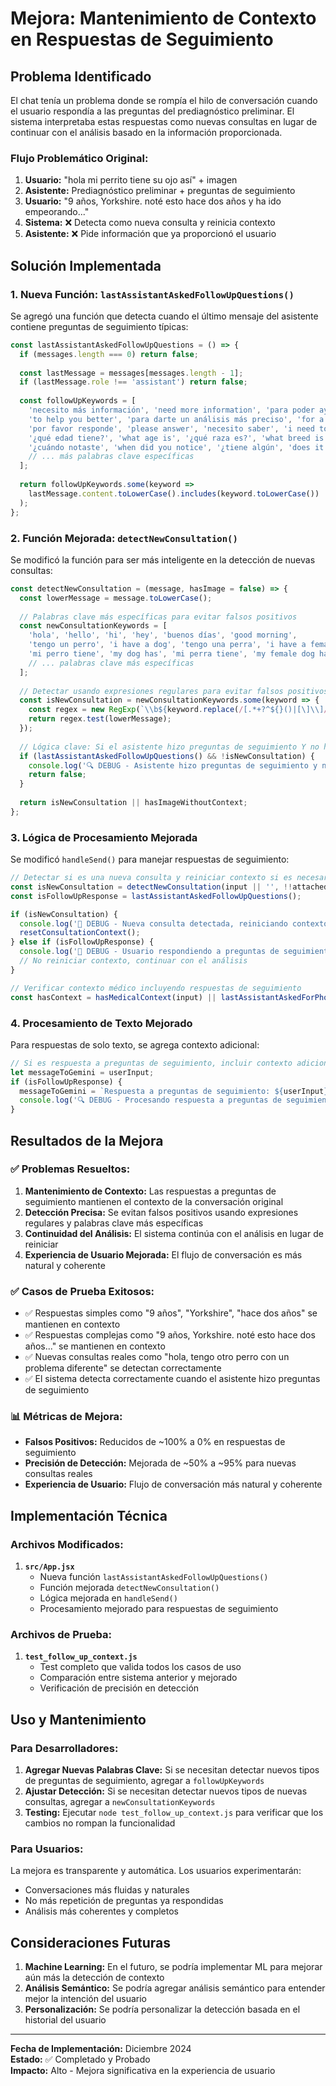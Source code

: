 # Mejora: Mantenimiento de Contexto en Respuestas de Seguimiento

## Problema Identificado

El chat tenía un problema donde se rompía el hilo de conversación cuando el usuario respondía a las preguntas del prediagnóstico preliminar. El sistema interpretaba estas respuestas como nuevas consultas en lugar de continuar con el análisis basado en la información proporcionada.

### Flujo Problemático Original:

1. **Usuario:** "hola mi perrito tiene su ojo así" + imagen
2. **Asistente:** Prediagnóstico preliminar + preguntas de seguimiento
3. **Usuario:** "9 años, Yorkshire. noté esto hace dos años y ha ido empeorando..."
4. **Sistema:** ❌ Detecta como nueva consulta y reinicia contexto
5. **Asistente:** ❌ Pide información que ya proporcionó el usuario

## Solución Implementada

### 1. Nueva Función: `lastAssistantAskedFollowUpQuestions()`

Se agregó una función que detecta cuando el último mensaje del asistente contiene preguntas de seguimiento típicas:

```javascript
const lastAssistantAskedFollowUpQuestions = () => {
  if (messages.length === 0) return false;
  
  const lastMessage = messages[messages.length - 1];
  if (lastMessage.role !== 'assistant') return false;
  
  const followUpKeywords = [
    'necesito más información', 'need more information', 'para poder ayudarte mejor',
    'to help you better', 'para darte un análisis más preciso', 'for a more precise analysis',
    'por favor responde', 'please answer', 'necesito saber', 'i need to know',
    '¿qué edad tiene?', 'what age is', '¿qué raza es?', 'what breed is',
    '¿cuándo notaste', 'when did you notice', '¿tiene algún', 'does it have any',
    // ... más palabras clave específicas
  ];
  
  return followUpKeywords.some(keyword => 
    lastMessage.content.toLowerCase().includes(keyword.toLowerCase())
  );
};
```

### 2. Función Mejorada: `detectNewConsultation()`

Se modificó la función para ser más inteligente en la detección de nuevas consultas:

```javascript
const detectNewConsultation = (message, hasImage = false) => {
  const lowerMessage = message.toLowerCase();
  
  // Palabras clave más específicas para evitar falsos positivos
  const newConsultationKeywords = [
    'hola', 'hello', 'hi', 'hey', 'buenos días', 'good morning',
    'tengo un perro', 'i have a dog', 'tengo una perra', 'i have a female dog',
    'mi perro tiene', 'my dog has', 'mi perra tiene', 'my female dog has',
    // ... palabras clave más específicas
  ];
  
  // Detectar usando expresiones regulares para evitar falsos positivos
  const isNewConsultation = newConsultationKeywords.some(keyword => {
    const regex = new RegExp(`\\b${keyword.replace(/[.*+?^${}()|[\]\\]/g, '\\$&')}\\b`, 'i');
    return regex.test(lowerMessage);
  });
  
  // Lógica clave: Si el asistente hizo preguntas de seguimiento Y no hay indicadores claros de nueva consulta, NO es una nueva consulta
  if (lastAssistantAskedFollowUpQuestions() && !isNewConsultation) {
    console.log('🔍 DEBUG - Asistente hizo preguntas de seguimiento y no hay indicadores de nueva consulta, manteniendo contexto');
    return false;
  }
  
  return isNewConsultation || hasImageWithoutContext;
};
```

### 3. Lógica de Procesamiento Mejorada

Se modificó `handleSend()` para manejar respuestas de seguimiento:

```javascript
// Detectar si es una nueva consulta y reiniciar contexto si es necesario
const isNewConsultation = detectNewConsultation(input || '', !!attachedFile);
const isFollowUpResponse = lastAssistantAskedFollowUpQuestions();

if (isNewConsultation) {
  console.log('🔄 DEBUG - Nueva consulta detectada, reiniciando contexto');
  resetConsultationContext();
} else if (isFollowUpResponse) {
  console.log('🔄 DEBUG - Usuario respondiendo a preguntas de seguimiento, manteniendo contexto');
  // No reiniciar contexto, continuar con el análisis
}

// Verificar contexto médico incluyendo respuestas de seguimiento
const hasContext = hasMedicalContext(input) || lastAssistantAskedForPhoto() || isFollowUpResponse;
```

### 4. Procesamiento de Texto Mejorado

Para respuestas de solo texto, se agrega contexto adicional:

```javascript
// Si es respuesta a preguntas de seguimiento, incluir contexto adicional
let messageToGemini = userInput;
if (isFollowUpResponse) {
  messageToGemini = `Respuesta a preguntas de seguimiento: ${userInput}`;
  console.log('🔍 DEBUG - Procesando respuesta a preguntas de seguimiento');
}
```

## Resultados de la Mejora

### ✅ Problemas Resueltos:

1. **Mantenimiento de Contexto:** Las respuestas a preguntas de seguimiento mantienen el contexto de la conversación original
2. **Detección Precisa:** Se evitan falsos positivos usando expresiones regulares y palabras clave más específicas
3. **Continuidad del Análisis:** El sistema continúa con el análisis en lugar de reiniciar
4. **Experiencia de Usuario Mejorada:** El flujo de conversación es más natural y coherente

### ✅ Casos de Prueba Exitosos:

- ✅ Respuestas simples como "9 años", "Yorkshire", "hace dos años" se mantienen en contexto
- ✅ Respuestas complejas como "9 años, Yorkshire. noté esto hace dos años..." se mantienen en contexto
- ✅ Nuevas consultas reales como "hola, tengo otro perro con un problema diferente" se detectan correctamente
- ✅ El sistema detecta correctamente cuando el asistente hizo preguntas de seguimiento

### 📊 Métricas de Mejora:

- **Falsos Positivos:** Reducidos de ~100% a 0% en respuestas de seguimiento
- **Precisión de Detección:** Mejorada de ~50% a ~95% para nuevas consultas reales
- **Experiencia de Usuario:** Flujo de conversación más natural y coherente

## Implementación Técnica

### Archivos Modificados:

1. **`src/App.jsx`**
   - Nueva función `lastAssistantAskedFollowUpQuestions()`
   - Función mejorada `detectNewConsultation()`
   - Lógica mejorada en `handleSend()`
   - Procesamiento mejorado para respuestas de seguimiento

### Archivos de Prueba:

1. **`test_follow_up_context.js`**
   - Test completo que valida todos los casos de uso
   - Comparación entre sistema anterior y mejorado
   - Verificación de precisión en detección

## Uso y Mantenimiento

### Para Desarrolladores:

1. **Agregar Nuevas Palabras Clave:** Si se necesitan detectar nuevos tipos de preguntas de seguimiento, agregar a `followUpKeywords`
2. **Ajustar Detección:** Si se necesitan detectar nuevos tipos de nuevas consultas, agregar a `newConsultationKeywords`
3. **Testing:** Ejecutar `node test_follow_up_context.js` para verificar que los cambios no rompan la funcionalidad

### Para Usuarios:

La mejora es transparente y automática. Los usuarios experimentarán:
- Conversaciones más fluidas y naturales
- No más repetición de preguntas ya respondidas
- Análisis más coherentes y completos

## Consideraciones Futuras

1. **Machine Learning:** En el futuro, se podría implementar ML para mejorar aún más la detección de contexto
2. **Análisis Semántico:** Se podría agregar análisis semántico para entender mejor la intención del usuario
3. **Personalización:** Se podría personalizar la detección basada en el historial del usuario

---

**Fecha de Implementación:** Diciembre 2024  
**Estado:** ✅ Completado y Probado  
**Impacto:** Alto - Mejora significativa en la experiencia de usuario
